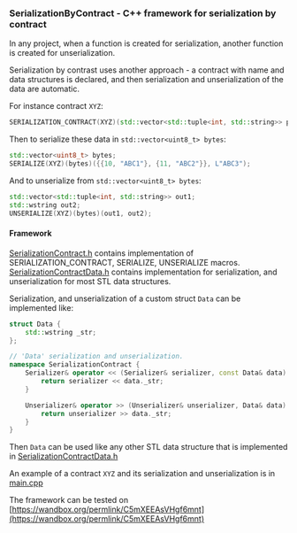 ### SerializationByContract - C++ framework for serialization by contract

In any project, when a function is created for serialization, another function is created for unserialization. 

Serialization by contrast uses another approach - a contract with name and data structures is declared, and then serialization and unserialization of the data are automatic.  

For instance contract `XYZ`:
```C++
SERIALIZATION_CONTRACT(XYZ)(std::vector<std::tuple<int, std::string>> par1, std::wstring par2);
```
Then to serialize these data in `std::vector<uint8_t> bytes`:

```C++
std::vector<uint8_t> bytes;
SERIALIZE(XYZ)(bytes)({{10, "ABC1"}, {11, "ABC2"}}, L"ABC3");
```

And to unserialize from `std::vector<uint8_t> bytes`:
```C++
std::vector<std::tuple<int, std::string>> out1;
std::wstring out2;
UNSERIALIZE(XYZ)(bytes)(out1, out2);
```

#### Framework
[SerializationContract.h](https://github.com/amarmer/SerializationByContract/blob/main/SerializationContract.h) contains implementation of SERIALIZATION_CONTRACT, SERIALIZE, UNSERIALIZE macros.<br/>
[SerializationContractData.h](https://github.com/amarmer/SerializationByContract/blob/main/SerializationContractData.h) contains implementation for serialization, and unserialization for most STL data structures.<br/>

Serialization, and unserialization of a custom struct `Data` can be implemented like:
```C++
struct Data {
    std::wstring _str;
};

// 'Data' serialization and unserialization.
namespace SerializationContract {
    Serializer& operator << (Serializer& serializer, const Data& data) {
        return serializer << data._str;
    }

    Unserializer& operator >> (Unserializer& unserializer, Data& data) {
        return unserializer >> data._str;
    }
}
```
Then `Data` can be used like any other STL data structure that is implemented in [SerializationContractData.h](https://github.com/amarmer/SerializationByContract/blob/main/SerializationContractData.h)

An example of a contract `XYZ` and its serialization and unserialization is in [main.cpp](https://github.com/amarmer/SerializationByContract/blob/main/Main.cpp)<br/>

The framework can be tested on [https://wandbox.org/permlink/C5mXEEAsVHgf6mnt](https://wandbox.org/permlink/C5mXEEAsVHgf6mnt)


 
